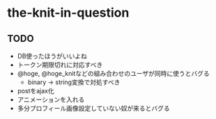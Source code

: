 # the-knit-in-question

## TODO
- DB使ったほうがいいよね
- トークン期限切れに対応すべき
- @hoge, @hoge_knitなどの組み合わせのユーザが同時に使うとバグる
  + binary -> string変換で対処すべき
- postをajax化
- アニメーションを入れる
- 多分プロフィール画像設定していない奴が来るとバグる
